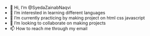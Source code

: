 - 👋 Hi, I’m @SyedaZainabNaqvi
- 👀 I’m interested in learning different languages
- 🌱 I’m currently practicing by making project on html css javascript
- 💞️ I’m looking to collaborate on making projects
- 📫 How to reach me through my email


<!---
SyedaZainabNaqvi/SyedaZainabNaqvi is a ✨ special ✨ repository because its `README.md` (this file) appears on your GitHub profile.
You can click the Preview link to take a look at your changes.
--->
